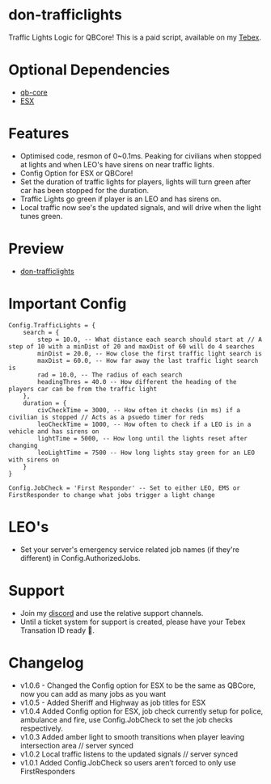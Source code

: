 # don-trafficlights
Traffic Lights Logic for QBCore! This is a paid script, available on my [Tebex](https://dons-developments.tebex.io/package/5370160).

# Optional Dependencies
- [qb-core](https://github.com/qbcore-framework/qb-core)
- [ESX](https://github.com/esx-framework/esx-legacy)

# Features
- Optimised code, resmon of 0~0.1ms. Peaking for civilians when stopped at lights and when LEO's have sirens on near traffic lights.
- Config Option for ESX or QBCore!
- Set the duration of traffic lights for players, lights will turn green after car has been stopped for the duration.
- Traffic Lights go green if player is an LEO and has sirens on.
- Local traffic now see's the updated signals, and will drive when the light tunes green.


# Preview
- [don-trafficlights](https://www.youtube.com/watch?v=xx_WiEObrHk)

# Important Config
```
Config.TrafficLights = {
    search = {
        step = 10.0, -- What distance each search should start at // A step of 10 with a minDist of 20 and maxDist of 60 will do 4 searches
        minDist = 20.0, -- How close the first traffic light search is
        maxDist = 60.0, -- How far away the last traffic light search is
        rad = 10.0, -- The radius of each search
        headingThres = 40.0 -- How different the heading of the players car can be from the traffic light
    },
    duration = {
        civCheckTime = 3000, -- How often it checks (in ms) if a civilian is stopped // Acts as a psuedo timer for reds
        leoCheckTime = 1000, -- How often to check if a LEO is in a vehicle and has sirens on
        lightTime = 5000, -- How long until the lights reset after changing
        leoLightTime = 7500 -- How long lights stay green for an LEO with sirens on
    }
}

Config.JobCheck = 'First Responder' -- Set to either LEO, EMS or FirstResponder to change what jobs trigger a light change
```
# LEO's
- Set your server's emergency service related job names (if they're different) in Config.AuthorizedJobs.

# Support
- Join my [discord](https://discord.gg/tVA58nbBuk) and use the relative support channels. 
- Until a ticket system for support is created, please have your Tebex Transation ID ready 🙂.

# Changelog
- v1.0.6 - Changed the Config option for ESX to be the same as QBCore, now you can add as many jobs as you want
- v1.0.5 - Added Sheriff and Highway as job titles for ESX
- v1.0.4 Added Config option for ESX, job check currently setup for police, ambulance and fire, use Config.JobCheck to set the job checks respectively.
- v1.0.3 Added amber light to smooth transitions when player leaving intersection area // server synced
- v1.0.2 Local traffic listens to the updated signals // server synced
- v1.0.1 Added Config.JobCheck so users aren’t forced to only use FirstResponders
